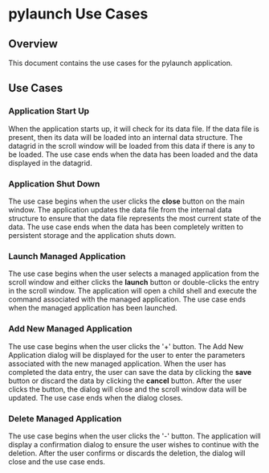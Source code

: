 # pylaunch Use Cases

## Overview

This document contains the use cases for the pylaunch application.

## Use Cases

### Application Start Up

When the application starts up, it will check for its data file. If the data file is present, then its data will be loaded into an internal data structure. The datagrid in the scroll window will be loaded from this data if there is any to be loaded. The use case ends when the data has been loaded and the data displayed in the datagrid.

### Application Shut Down

The use case begins when the user clicks the __close__ button on the main window. The application updates the data file from the internal data structure to ensure that the data file represents the most current state of the data. The use case ends when the data has been completely written to persistent storage and the application shuts down.

### Launch Managed Application

The use case begins when the user selects a managed application from the scroll window and either clicks the __launch__ button or double-clicks the entry in the scroll window. The application will open a child shell and execute the command associated with the managed application. The use case ends when the managed application has been launched.

### Add New Managed Application

The use case begins when the user clicks the '+' button. The Add New Application dialog will be displayed for the user to enter the parameters associated with the new managed application. When the user has completed the data entry, the user can save the data by clicking the __save__ button or discard the data by clicking the __cancel__ button. After the user clicks the button, the dialog will close and the scroll window data will be updated. The use case ends when the dialog closes.

### Delete Managed Application

The use case begins when the user clicks the '-' button. The application will display a confirmation dialog to ensure the user wishes to continue with the deletion. After the user confirms or discards the deletion, the dialog will close and the use case ends.